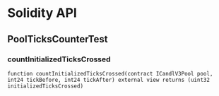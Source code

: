 # Solidity API

## PoolTicksCounterTest

### countInitializedTicksCrossed

```solidity
function countInitializedTicksCrossed(contract ICandlV3Pool pool, int24 tickBefore, int24 tickAfter) external view returns (uint32 initializedTicksCrossed)
```

